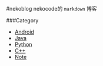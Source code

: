#nekoblog
nekocode的 `markdown` 博客

###Category
- [Android](master/category/android)
- [Java](master/category/java)
- [Python](master/category/python)
- [C++](master/category/c++)
- [Note](master/category/note)